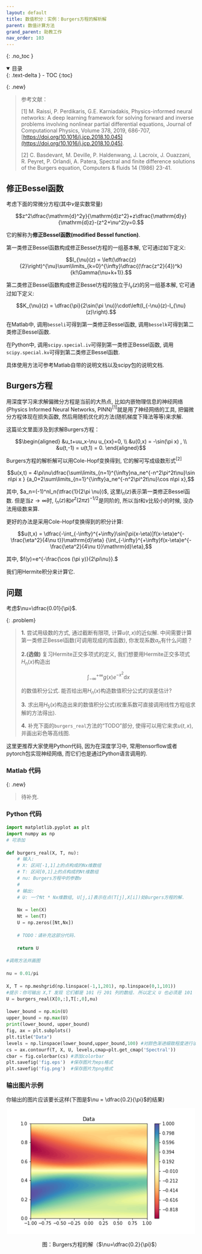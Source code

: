 ```yaml
---
layout: default
title: 数值积分：实例：Burgers方程的解析解
parent: 数值计算方法
grand_parent: 助教工作
nav_order: 103
---
```


{: .no_toc }

<details open markdown="block">
  <summary>
    目录
  </summary>
  {: .text-delta }
- TOC
{:toc}
</details>


{: .new}
> 参考文献：
> 
> [1] M. Raissi, P. Perdikaris, G.E. Karniadakis, Physics-informed neural networks: A deep learning framework for solving forward and inverse problems involving nonlinear partial differential equations,
> Journal of Computational Physics, Volume 378, 2019,  686-707, 
> [https://doi.org/10.1016/j.jcp.2018.10.045](https://doi.org/10.1016/j.jcp.2018.10.045).
>
> [2] C. Basdevant, M. Deville, P. Haldenwang, J. Lacroix, J. Ouazzani, R. Peyret, P. Orlandi, A. Patera, 
> Spectral and finite difference solutions of the Burgers equation, Computers & fluids 14 (1986) 23-41.


## 修正Bessel函数

考虑下面的常微分方程(其中$\nu$是实数常量)

$$z^2\dfrac{\mathrm{d}^2y}{\mathrm{d}z^2}+z\dfrac{\mathrm{d}y}{\mathrm{d}z}-(z^2+\nu^2)y=0.$$

它的解称为**修正Bessel函数(modified Bessel function)**. 

第一类修正Bessel函数构成修正Bessel方程的一组基本解, 它可通过如下定义:

$$I_{\nu}(z) = \left(\dfrac{z}{2}\right)^{\nu}\sum\limits_{k=0}^{\infty}\dfrac{(\frac{z^2}{4})^k}{k!\Gamma(\nu+k+1)}.$$

第二类修正Bessel函数构成修正Bessel方程的独立于$I_{\nu}(z)$的另一组基本解, 它可通过如下定义:

$$K_{\nu}(z) = \dfrac{\pi}{2\sin(\pi \nu)}\cdot\left(I_{-\nu}(z)-I_{\nu}(z)\right).$$

在Matlab中, 调用```besseli```可得到第一类修正Bessel函数, 调用```besselk```可得到第二类修正Bessel函数. 

在Python中, 调用```scipy.special.iv```可得到第一类修正Bessel函数, 调用```scipy.special.kv```可得到第二类修正Bessel函数.

具体使用方法可参考Matlab自带的说明文档以及scipy包的说明文档. 



## Burgers方程

用深度学习来求解偏微分方程是当前的大热点, 比如内嵌物理信息的神经网络(Physics Informed Neural Networks, PINN)$^{[1]}$就是用了神经网络的工具, 
把偏微分方程体现在损失函数, 然后用随机优化的方法(随机梯度下降法等等)来求解. 

这篇论文里面涉及到求解Burgers方程：

$$\begin{aligned}
&u_t+uu_x-\nu u_{xx}=0, \\
&u(0,x) = -\sin(\pi x) , \\
&u(t,-1) = u(t,1) = 0.
\end{aligned}$$

Burgers方程的解析解可以用Cole-Hopf变换得到, 它的解可写成级数形式$^{[2]}$

$$u(x,t) = 4\pi\nu\dfrac{\sum\limits_{n=1}^{\infty}na_ne^{-n^2\pi^2t\nu}\sin n\pi x }
{a_0+2\sum\limits_{n=1}^{\infty}a_ne^{-n^2\pi^2t\nu}\cos n\pi x},$$

其中, $a_n=(-1)^nI_n(\tfrac{1}{2\pi \nu})$, 这里$I_n(z)$表示第一类修正Bessel函数.
但是当$z\to \infty$时, $I_n(z)$和$e^z(2\pi z)^{-1/2}$是同阶的, 所以当$t$和$\nu$比较小的时候, 没办法用级数来算. 

更好的办法是采用Cole-Hopf变换得到的积分计算:

$$u(t,x) = \dfrac{-\int_{-\infty}^{+\infty}\sin[\pi(x-\eta)]f(x-\eta)e^{-\frac{\eta^2}{4\nu t}}\mathrm{d}\eta}
{\int_{-\infty}^{+\infty}f(x-\eta)e^{-\frac{\eta^2}{4\nu t}}\mathrm{d}\eta},$$

其中, $f(y)=e^{-\frac{\cos (\pi y)}{2\pi\nu}}.$

我们用Hermite积分来计算它. 

## 问题

考虑$\nu=\dfrac{0.01}{\pi}$. 

{: .problem}
> **1.** 尝试用级数的方式, 通过截断有限项, 计算$u(t,x)$的近似解. 
中间需要计算第一类修正Bessel函数(可调用现成的库函数), 你发现系数$a_n$有什么问题？
>
> **2.(选做)** 复习Hermite正交多项式的定义, 我们想要用Hermite正交多项式$H_n(x)$构造出
>
> $$\int_{-\infty}^{+\infty}g(x)e^{-x^2}\mathrm{d}x$$
>
> 的数值积分公式. 能否给出用$H_n(x)$构造数值积分公式的误差估计? 
>
> **3.** 求出用$H_5(x)$构造出来的数值积分公式(权重系数可直接调用线性方程组求解的方法得出).
> 
> **4.** 补充下面的```burgers_real```方法的“TODO”部分, 使得可以用它来求$u(t,x)$, 并画出彩色等高线图. 

这里更推荐大家使用Python代码, 因为在深度学习中, 常用tensorflow或者pytorch包实现神经网络, 而它们也是通过Python语言调用的.

### Matlab 代码

{: .new}
> 待补充.


### Python 代码

```python
import matplotlib.pyplot as plt
import numpy as np
# 可添加

def burgers_real(X, T, nu):
    # 输入: 
    # X: 区间[-1,1]上的点构成的Nx维数组
    # T: 区间[0,1]上的点构成的Nt维数组
    # nu: Burgers方程中的参数ν
    #
    # 输出: 
    # U: 一个Nt * Nx维数组, U[j,i]表示在点(T[j],X[i])处Burgers方程的解.
    
    Nx = len(X)
    Nt = len(T)
    U = np.zeros([Nt,Nx]) 

    # TODO：请补充这部分代码. 

    return U

#调用方法并画图

nu = 0.01/pi

X, T = np.meshgrid(np.linspace(-1,1,201), np.linspace(0,1,101)) 
#提示：你可输出 X,T 发现 它们都是 101 行 201 列的数组. 所以定义 U 也必须是 101 行 201 列的数组.
U = burgers_real(X[0,:],T[:,0],nu)

lower_bound = np.min(U)
upper_bound = np.max(U)
print(lower_bound, upper_bound)
fig, ax = plt.subplots()
plt.title("Data")
levels = np.linspace(lower_bound,upper_bound,100) #对颜色渐进细致程度进行设置
cs = ax.contourf(T, X, U, levels,cmap=plt.get_cmap('Spectral'))
cbar = fig.colorbar(cs) #添加colorbar
plt.savefig('fig.eps')  #保存图片为eps格式
plt.savefig('fig.png')  #保存图片为png格式
```

### 输出图片示例

你输出的图片应该要长这样(下图是$\nu = \dfrac{0.2}{\pi}$的结果)

<div align = center>
<img src="/pics/Burgers1.png" width = "500"/>

<br/>


图：Burgers方程的解（$\nu=\dfrac{0.2}{\pi}$）
</div>
